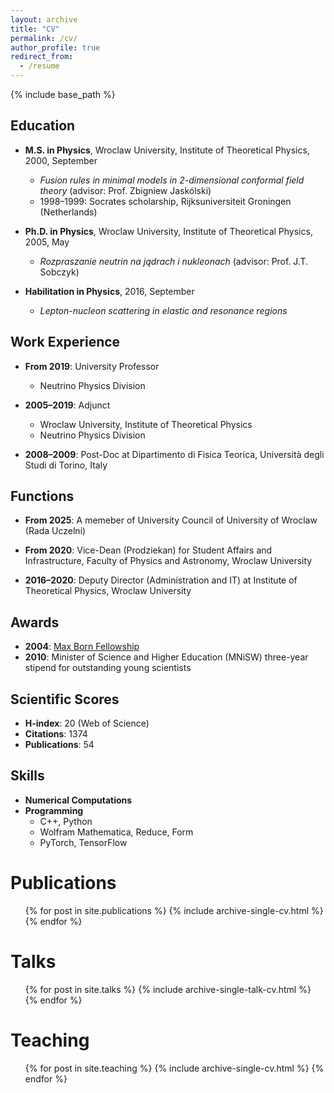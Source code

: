 ```yaml
---
layout: archive
title: "CV"
permalink: /cv/
author_profile: true
redirect_from:
  - /resume
---
```


{% include base_path %}

## Education
* **M.S. in Physics**, Wroclaw University, Institute of Theoretical Physics, 2000, September  
  * *Fusion rules in minimal models in 2-dimensional conformal field theory* (advisor: Prof. Zbigniew Jaskólski)  
  * 1998–1999: Socrates scholarship, Rijksuniversiteit Groningen (Netherlands)  

* **Ph.D. in Physics**, Wroclaw University, Institute of Theoretical Physics, 2005, May  
  * *Rozpraszanie neutrin na jądrach i nukleonach* (advisor: Prof. J.T. Sobczyk)  

* **Habilitation in Physics**, 2016, September  
  * *Lepton-nucleon scattering in elastic and resonance regions*

## Work Experience
* **From 2019**: University Professor  
  * Neutrino Physics Division  

* **2005–2019**: Adjunct  
  * Wroclaw University, Institute of Theoretical Physics  
  * Neutrino Physics Division  

* **2008–2009**: Post-Doc at Dipartimento di Fisica Teorica, Università degli Studi di Torino, Italy  

## Functions
* **From 2025**: A memeber of University Council of University of Wroclaw (Rada Uczelni)

* **From 2020**: Vice-Dean (Prodziekan) for Student Affairs and Infrastructure, Faculty of Physics and Astronomy, Wroclaw University  

* **2016–2020**: Deputy Director (Administration and IT) at Institute of Theoretical Physics, Wroclaw University  



## Awards
* **2004**: [Max Born Fellowship](http://www.mborn-scholar.wroc.pl/index.php?nazwa=laureaci04)  
* **2010**: Minister of Science and Higher Education (MNiSW) three-year stipend for outstanding young scientists  

## Scientific Scores
* **H-index**: 20 (Web of Science)  
* **Citations**: 1374  
* **Publications**: 54  

## Skills
* **Numerical Computations**  
* **Programming**  
  * C++, Python  
  * Wolfram Mathematica, Reduce, Form  
  * PyTorch, TensorFlow

    
Publications
======
  <ul>{% for post in site.publications %}
    {% include archive-single-cv.html %}
  {% endfor %}</ul>
  
Talks
======
  <ul>{% for post in site.talks %}
    {% include archive-single-talk-cv.html %}
  {% endfor %}</ul>
  
Teaching
======
  <ul>{% for post in site.teaching %}
    {% include archive-single-cv.html %}
  {% endfor %}</ul>
  
